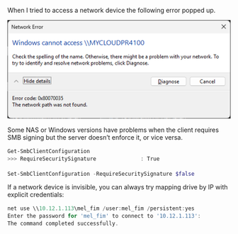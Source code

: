 When I tried to access a network device the following error popped up.

![alt text](image.png)

Some NAS or Windows versions have problems when the client requires SMB signing but the server doesn’t enforce it, or vice versa.

```powershell
Get-SmbClientConfiguration
>>> RequireSecuritySignature              : True

Set-SmbClientConfiguration -RequireSecuritySignature $false
```

If a network device is invisible, you can always try mapping drive by IP with explicit credentials:

```powershell
net use \\10.12.1.113\mel_fim /user:mel_fim /persistent:yes
Enter the password for 'mel_fim' to connect to '10.12.1.113':
The command completed successfully.
```
